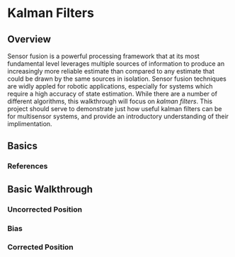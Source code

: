 # Kalman Filters

## Overview 
Sensor fusion is a powerful processing framework that at its most fundamental level leverages multiple sources of information to produce an increasingly more reliable estimate than compared to any estimate that could be drawn by the same sources in isolation. Sensor fusion techniques are widly appled for robotic applications, especially for systems which require a high accuracy of state estimation. While there are a number of different algorithms, this walkthrough will focus on *kalman filters*. This project should serve to demonstrate just how useful kalman filters can be for multisensor systems, and provide an introductory understanding of their implimentation. 

## Basics 

### References 

## Basic Walkthrough 

### Uncorrected Position 

### Bias 

### Corrected Position 

